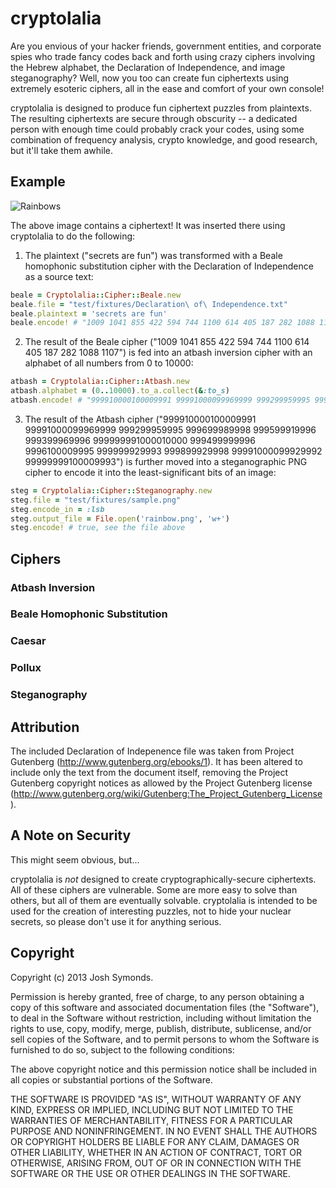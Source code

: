 # cryptolalia

Are you envious of your hacker friends, government entities, and corporate spies who trade fancy codes back and forth using crazy ciphers involving the Hebrew alphabet, the Declaration of Independence, and image steganography? Well, now you too can create fun ciphertexts using extremely esoteric ciphers, all in the ease and comfort of your own console!

cryptolalia is designed to produce fun ciphertext puzzles from plaintexts. The resulting ciphertexts are secure through obscurity -- a dedicated person with enough time could probably crack your codes, using some combination of frequency analysis, crypto knowledge, and good research, but it'll take them awhile.

## Example

![Rainbows](http://f.cl.ly/items/3X0W2c2h3b2l1w2F0H0b/rainbow.png)

The above image contains a ciphertext! It was inserted there using cryptolalia to do the following:

1. The plaintext ("secrets are fun") was transformed with a Beale homophonic substitution cipher with the Declaration of Independence as a source text:

```ruby
beale = Cryptolalia::Cipher::Beale.new
beale.file = "test/fixtures/Declaration\ of\ Independence.txt"
beale.plaintext = 'secrets are fun'
beale.encode! # "1009 1041 855 422 594 744 1100 614 405 187 282 1088 1107"
```

2. The result of the Beale cipher ("1009 1041 855 422 594 744 1100 614 405 187 282 1088 1107") is fed into an atbash inversion cipher with an alphabet of all numbers from 0 to 10000:

```ruby
atbash = Cryptolalia::Cipher::Atbash.new
atbash.alphabet = (0..10000).to_a.collect(&:to_s)
atbash.encode! # "999910000100009991 99991000099969999 999299959995 999699989998 999599919996 999399969996 999999991000010000 999499999996 9996100009995 999999929993 999899929998 99991000099929992 99999999100009993"
```

3. The result of the Atbash cipher ("999910000100009991 99991000099969999 999299959995 999699989998 999599919996 999399969996 999999991000010000 999499999996 9996100009995 999999929993 999899929998 99991000099929992 99999999100009993") is further moved into a steganographic PNG cipher to encode it into the least-significant bits of an image:

```ruby
steg = Cryptolalia::Cipher::Steganography.new
steg.file = "test/fixtures/sample.png"
steg.encode_in = :lsb
steg.output_file = File.open('rainbow.png', 'w+')
steg.encode! # true, see the file above
```

## Ciphers

### Atbash Inversion

### Beale Homophonic Substitution

### Caesar

### Pollux

### Steganography

## Attribution

The included Declaration of Indepenence file was taken from Project Gutenberg (http://www.gutenberg.org/ebooks/1). It has been altered to include only the text from the document itself, removing the Project Gutenberg copyright notices as allowed by the Project Gutenberg license (http://www.gutenberg.org/wiki/Gutenberg:The_Project_Gutenberg_License).

## A Note on Security

This might seem obvious, but...

cryptolalia is *not* designed to create cryptographically-secure ciphertexts. All of these ciphers are vulnerable. Some are more easy to solve than others, but all of them are eventually solvable. cryptolalia is intended to be used for the creation of interesting puzzles, not to hide your nuclear secrets, so please don't use it for anything serious.

## Copyright

Copyright (c) 2013 Josh Symonds.

Permission is hereby granted, free of charge, to any person obtaining a copy of this software and associated documentation files (the "Software"), to deal in the Software without restriction, including without limitation the rights to use, copy, modify, merge, publish, distribute, sublicense, and/or sell copies of the Software, and to permit persons to whom the Software is furnished to do so, subject to the following conditions:

The above copyright notice and this permission notice shall be included in all copies or substantial portions of the Software.

THE SOFTWARE IS PROVIDED "AS IS", WITHOUT WARRANTY OF ANY KIND, EXPRESS OR IMPLIED, INCLUDING BUT NOT LIMITED TO THE WARRANTIES OF MERCHANTABILITY, FITNESS FOR A PARTICULAR PURPOSE AND NONINFRINGEMENT. IN NO EVENT SHALL THE AUTHORS OR COPYRIGHT HOLDERS BE LIABLE FOR ANY CLAIM, DAMAGES OR OTHER LIABILITY, WHETHER IN AN ACTION OF CONTRACT, TORT OR OTHERWISE, ARISING FROM, OUT OF OR IN CONNECTION WITH THE SOFTWARE OR THE USE OR OTHER DEALINGS IN THE SOFTWARE.
